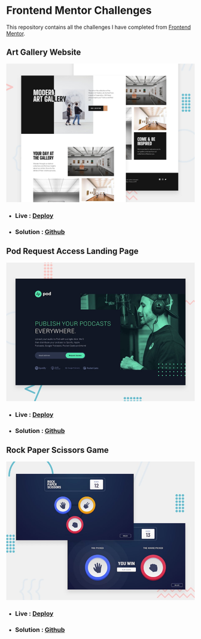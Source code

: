 # Frontend Mentor Challenges

This repository contains all the challenges I have completed from [Frontend Mentor](https://www.frontendmentor.io/profile/Juanescacha).

## Art Gallery Website

![](./Art%20Gallery%20Website/screenshots/preview.jpg)

-   ### Live : [Deploy](https://fem-art-gallery-website-juanescacha.vercel.app/)

-   ### Solution : [Github](https://github.com/Juanescacha/Frontend-Mentor/tree/main/Art%20Gallery%20Website)

## Pod Request Access Landing Page

![](./Pod%20request%20access%20landing%20page/screenshots/preview.jpg)

-   ### Live : [Deploy](https://fem-pod-request-access-landing-page-juanescacha.vercel.app/)

-   ### Solution : [Github](https://github.com/Juanescacha/Frontend-Mentor/tree/main/Pod%20request%20access%20landing%20page)

## Rock Paper Scissors Game

![](./Rock%20Paper%20Scissors%20Game/screenshots/preview.jpg)

-   ### Live : [Deploy](https://fem-rock-paper-scissors-game-juanescacha.vercel.app/)
-   ### Solution : [Github](https://github.com/Juanescacha/Frontend-Mentor/tree/main/Rock%20Paper%20Scissors%20Game)
